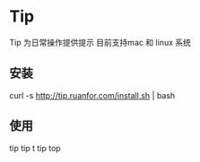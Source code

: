 # Tip
Tip 为日常操作提供提示
目前支持mac 和 linux 系统

## 安装
curl -s http://tip.ruanfor.com/install.sh | bash

## 使用
tip 
tip t
tip top


